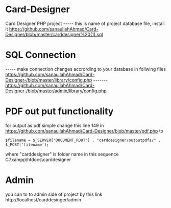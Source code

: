 # Card-Designer
Card Designer PHP project -----       this is name of  project database file, 
install it https://github.com/sanaullahAhmad/Card-Designer/blob/master/carddesigner%20(1).sql

# SQL Connection
 ----- make connection changes accrording to your database in follwing files  
https://github.com/sanaullahAhmad/Card-Designer-/blob/master/library/config.php
 ------- https://github.com/sanaullahAhmad/Card-Designer-/blob/master/admin/library/config.php

# PDF out put functionality
for output as pdf simple change this line 149  in https://github.com/sanaullahAhmad/Card-Designer/blob/master/pdf.php to

	$filename = $_SERVER['DOCUMENT_ROOT'] . "carddesigner/outputpdfs/" . $_POST['filename'];

where "carddesigner" is folder name in this sequence C:\xampp\htdocs\carddesigner

# Admin
you can to to admin side of project by this link http://localhost/carddesinger/admin
